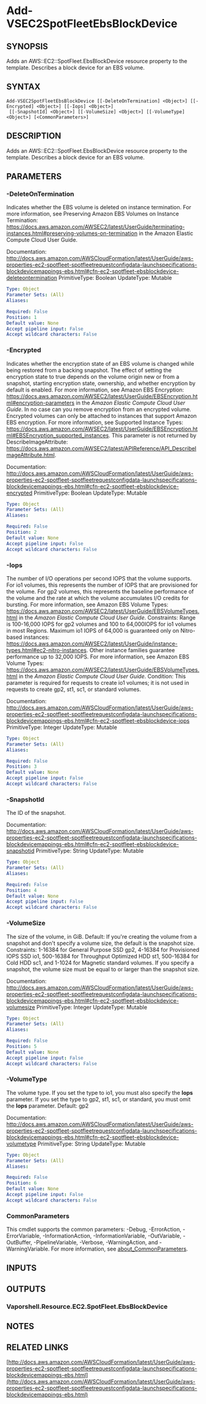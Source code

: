 # Add-VSEC2SpotFleetEbsBlockDevice

## SYNOPSIS
Adds an AWS::EC2::SpotFleet.EbsBlockDevice resource property to the template.
Describes a block device for an EBS volume.

## SYNTAX

```
Add-VSEC2SpotFleetEbsBlockDevice [[-DeleteOnTermination] <Object>] [[-Encrypted] <Object>] [[-Iops] <Object>]
 [[-SnapshotId] <Object>] [[-VolumeSize] <Object>] [[-VolumeType] <Object>] [<CommonParameters>]
```

## DESCRIPTION
Adds an AWS::EC2::SpotFleet.EbsBlockDevice resource property to the template.
Describes a block device for an EBS volume.

## PARAMETERS

### -DeleteOnTermination
Indicates whether the EBS volume is deleted on instance termination.
For more information, see Preserving Amazon EBS Volumes on Instance Termination: https://docs.aws.amazon.com/AWSEC2/latest/UserGuide/terminating-instances.html#preserving-volumes-on-termination in the Amazon Elastic Compute Cloud User Guide.

Documentation: http://docs.aws.amazon.com/AWSCloudFormation/latest/UserGuide/aws-properties-ec2-spotfleet-spotfleetrequestconfigdata-launchspecifications-blockdevicemappings-ebs.html#cfn-ec2-spotfleet-ebsblockdevice-deleteontermination
PrimitiveType: Boolean
UpdateType: Mutable

```yaml
Type: Object
Parameter Sets: (All)
Aliases:

Required: False
Position: 1
Default value: None
Accept pipeline input: False
Accept wildcard characters: False
```

### -Encrypted
Indicates whether the encryption state of an EBS volume is changed while being restored from a backing snapshot.
The effect of setting the encryption state to true depends on the volume origin new or from a snapshot, starting encryption state, ownership, and whether encryption by default is enabled.
For more information, see Amazon EBS Encryption: https://docs.aws.amazon.com/AWSEC2/latest/UserGuide/EBSEncryption.html#encryption-parameters in the *Amazon Elastic Compute Cloud User Guide*.
In no case can you remove encryption from an encrypted volume.
Encrypted volumes can only be attached to instances that support Amazon EBS encryption.
For more information, see Supported Instance Types: https://docs.aws.amazon.com/AWSEC2/latest/UserGuide/EBSEncryption.html#EBSEncryption_supported_instances.
This parameter is not returned by DescribeImageAttribute: https://docs.aws.amazon.com/AWSEC2/latest/APIReference/API_DescribeImageAttribute.html.

Documentation: http://docs.aws.amazon.com/AWSCloudFormation/latest/UserGuide/aws-properties-ec2-spotfleet-spotfleetrequestconfigdata-launchspecifications-blockdevicemappings-ebs.html#cfn-ec2-spotfleet-ebsblockdevice-encrypted
PrimitiveType: Boolean
UpdateType: Mutable

```yaml
Type: Object
Parameter Sets: (All)
Aliases:

Required: False
Position: 2
Default value: None
Accept pipeline input: False
Accept wildcard characters: False
```

### -Iops
The number of I/O operations per second IOPS that the volume supports.
For io1 volumes, this represents the number of IOPS that are provisioned for the volume.
For gp2 volumes, this represents the baseline performance of the volume and the rate at which the volume accumulates I/O credits for bursting.
For more information, see Amazon EBS Volume Types: https://docs.aws.amazon.com/AWSEC2/latest/UserGuide/EBSVolumeTypes.html in the *Amazon Elastic Compute Cloud User Guide*.
Constraints: Range is 100-16,000 IOPS for gp2 volumes and 100 to 64,000IOPS for io1 volumes in most Regions.
Maximum io1 IOPS of 64,000 is guaranteed only on Nitro-based instances: https://docs.aws.amazon.com/AWSEC2/latest/UserGuide/instance-types.html#ec2-nitro-instances.
Other instance families guarantee performance up to 32,000 IOPS.
For more information, see Amazon EBS Volume Types: https://docs.aws.amazon.com/AWSEC2/latest/UserGuide/EBSVolumeTypes.html in the *Amazon Elastic Compute Cloud User Guide*.
Condition: This parameter is required for requests to create io1 volumes; it is not used in requests to create gp2, st1, sc1, or standard volumes.

Documentation: http://docs.aws.amazon.com/AWSCloudFormation/latest/UserGuide/aws-properties-ec2-spotfleet-spotfleetrequestconfigdata-launchspecifications-blockdevicemappings-ebs.html#cfn-ec2-spotfleet-ebsblockdevice-iops
PrimitiveType: Integer
UpdateType: Mutable

```yaml
Type: Object
Parameter Sets: (All)
Aliases:

Required: False
Position: 3
Default value: None
Accept pipeline input: False
Accept wildcard characters: False
```

### -SnapshotId
The ID of the snapshot.

Documentation: http://docs.aws.amazon.com/AWSCloudFormation/latest/UserGuide/aws-properties-ec2-spotfleet-spotfleetrequestconfigdata-launchspecifications-blockdevicemappings-ebs.html#cfn-ec2-spotfleet-ebsblockdevice-snapshotid
PrimitiveType: String
UpdateType: Mutable

```yaml
Type: Object
Parameter Sets: (All)
Aliases:

Required: False
Position: 4
Default value: None
Accept pipeline input: False
Accept wildcard characters: False
```

### -VolumeSize
The size of the volume, in GiB.
Default: If you're creating the volume from a snapshot and don't specify a volume size, the default is the snapshot size.
Constraints: 1-16384 for General Purpose SSD gp2, 4-16384 for Provisioned IOPS SSD io1, 500-16384 for Throughput Optimized HDD st1, 500-16384 for Cold HDD sc1, and 1-1024 for Magnetic standard volumes.
If you specify a snapshot, the volume size must be equal to or larger than the snapshot size.

Documentation: http://docs.aws.amazon.com/AWSCloudFormation/latest/UserGuide/aws-properties-ec2-spotfleet-spotfleetrequestconfigdata-launchspecifications-blockdevicemappings-ebs.html#cfn-ec2-spotfleet-ebsblockdevice-volumesize
PrimitiveType: Integer
UpdateType: Mutable

```yaml
Type: Object
Parameter Sets: (All)
Aliases:

Required: False
Position: 5
Default value: None
Accept pipeline input: False
Accept wildcard characters: False
```

### -VolumeType
The volume type.
If you set the type to io1, you must also specify the **Iops** parameter.
If you set the type to gp2, st1, sc1, or standard, you must omit the **Iops** parameter.
Default: gp2

Documentation: http://docs.aws.amazon.com/AWSCloudFormation/latest/UserGuide/aws-properties-ec2-spotfleet-spotfleetrequestconfigdata-launchspecifications-blockdevicemappings-ebs.html#cfn-ec2-spotfleet-ebsblockdevice-volumetype
PrimitiveType: String
UpdateType: Mutable

```yaml
Type: Object
Parameter Sets: (All)
Aliases:

Required: False
Position: 6
Default value: None
Accept pipeline input: False
Accept wildcard characters: False
```

### CommonParameters
This cmdlet supports the common parameters: -Debug, -ErrorAction, -ErrorVariable, -InformationAction, -InformationVariable, -OutVariable, -OutBuffer, -PipelineVariable, -Verbose, -WarningAction, and -WarningVariable. For more information, see [about_CommonParameters](http://go.microsoft.com/fwlink/?LinkID=113216).

## INPUTS

## OUTPUTS

### Vaporshell.Resource.EC2.SpotFleet.EbsBlockDevice
## NOTES

## RELATED LINKS

[http://docs.aws.amazon.com/AWSCloudFormation/latest/UserGuide/aws-properties-ec2-spotfleet-spotfleetrequestconfigdata-launchspecifications-blockdevicemappings-ebs.html](http://docs.aws.amazon.com/AWSCloudFormation/latest/UserGuide/aws-properties-ec2-spotfleet-spotfleetrequestconfigdata-launchspecifications-blockdevicemappings-ebs.html)

